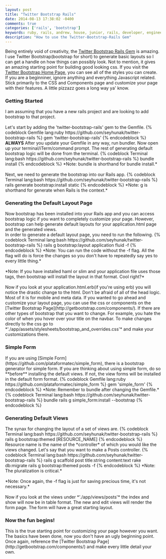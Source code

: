 ```yaml
---
layout: post
title: "Twitter Bootstrap Rails"
date: 2014-08-13 17:38:02 -0400
comments: true
categories: ['rails', 'bootstrap']
keywords: ruby, rails, andrew, house, junior, rails, developer, engineer, dev
description: "How to use the Twitter-Bootstrap-Rails Gem"
---
```

Being entirely void of creativity, the [Twitter Bootstrap Rails Gem](https://github.com/seyhunak/twitter-bootstrap-rails)
is amazing.<br>
I use Twitter Bootstrap(bootstrap for short) to generate basic layouts so I
can get a handle on how things can possibly look.
Not to mention, it gives an amazing starting point for building good looking css.
If you visit the [Twitter Bootstrap Home Page](http://getbootstrap.com/components/),
you can see all of the styles you can create.
If you are a beginniner, ignore anything and everything Javascript related.
Stick primarily to the CSS and Components page and customize your page with
their features.
A little pizzazz goes a long way ya' know. <br>

<h3>Getting Started</h3>
I am assuming that you have a new rails project and are looking to add bootstrap
to that project.<br><br>
Let's start by adding the 'twitter-bootstrap-rails' gem to the Gemfile.
{% codeblock Gemfile lang:ruby https://github.com/seyhunak/twitter-bootstrap-rails %}
gem 'twitter-bootstrap-rails'
{% endcodeblock %}
<!-- more -->
<strong>ALWAYS</strong> After you update your Gemfile in any way, run bundler.
Now open up your terminal/iTerm/command prompt.
The rest of generating default bootstrap logic will be done from the terminal.
{% codeblock Terminal lang:bash https://github.com/seyhunak/twitter-bootstrap-rails %}
bundle install
{% endcodeblock %}
*Note: bundle is shorthand for bundle install.*<br><br>
Next, we need to generate the bootstrap into our Rails app.
{% codeblock Terminal lang:bash https://github.com/seyhunak/twitter-bootstrap-rails %}
rails generate bootstrap:install static
{% endcodeblock %}
*Note: g is shorthand for generate when Rails is the context.*
<h3>Generating the Default Layout Page</h3>
Now bootstrap has been installed into your Rails app and you can access bootstrap
logic if you want to completely customize your page.
However, bootstrap can help generate default layouts for your application.html page and
the generated views.<br>
In order to generate a default layout page, you need to run the following.
{% codeblock Terminal lang:bash https://github.com/seyhunak/twitter-bootstrap-rails %}
rails g bootstrap:layout application fluid -f
{% endcodeblock %}
*Note: You can run the code without the -f flag. All the flag will do is force the changes
so you don't have to repeatedly say yes to every little thing.*<br><br>
*Note: If you have installed haml or slim and your application file uses those tags,
then bootstrap will install the layout in that format. Cool right?*<br><br>
Now if you look at your application.html.erb(if you're using erb) you will notice
the drastic change to the html. Don't be afraid of all of the head logic.
Most of it is for mobile and meta data.
If you wanted to go ahead and customize your layout page, you can use
the css or components on the [Twitter Bootstrap Page](http://getbootstrap.com/components/).
If there are other types of bootstrap that you want to change.
For example, you hate the color of when you hover over your title on the navbar.
To make changes directly to the css go to *'./app/assets/stylesheets/bootstrap_and_overrides.css'*
and make your customizations there.<br>
<h3>Simple Form</h3>
If you are using [Simple Form](https://github.com/plataformatec/simple_form),
there is a bootstrap generator for simple form. If you are thinking about
using simple form, do so **before** installing the default views. If not,
the view forms will be installed in the default form format.
{% codeblock Gemfile lang:ruby https://github.com/plataformatec/simple_form %}
gem 'simple_form'
{% endcodeblock %}
*Note: Remember to bundle after changing the Gemfile.*<br>
{% codeblock Terminal lang:bash https://github.com/seyhunak/twitter-bootstrap-rails %}
bundle
rails g simple_form:install --bootstrap
{% endcodeblock %}
<h3>Generating Default Views</h3>
The synax for changing the layout of a set of views are.
{% codeblock Terminal lang:bash https://github.com/seyhunak/twitter-bootstrap-rails %}
rails g bootstrap:themed [RESOURCE_NAME]
{% endcodeblock %}
Resource name is the name of the *controller* of which you would like the views
changed. Let's say that you want to make a Posts controller.
{% codeblock Terminal lang:bash https://github.com/seyhunak/twitter-bootstrap-rails %}
rails g scaffold post title:string content:text
rake db:migrate
rails g bootstrap:themed posts -f
{% endcodeblock %}
*Note: The pluralization is critical.*<br><br>
*Note: Once again, the -f flag is just for saving precious time, it's not necessary.*<br><br>
Now if you look at the views under *'./app/views/posts'* the index and show will now be
in table format. The new and edit views will render the form page.
The form will have a great starting layout. <br>

<h3>Now the fun begins!</h3>
This is the true starting point for customizing your page however you want.
The basics have been done, now you don't have an ugly beginning point.
Once again, reference the [Twitter Bootstrap Page](http://getbootstrap.com/components/)
and make every little detail your own.
